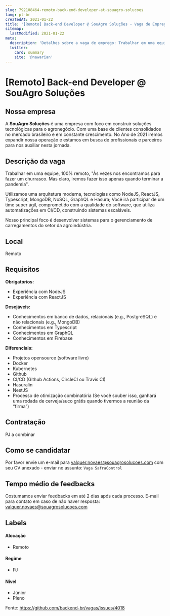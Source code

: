 ```yaml
---
slug: 792108464-remoto-back-end-developer-at-souagro-solucoes
lang: pt-br
createdAt: 2021-01-22
title: '[Remoto] Back-end Developer @ SouAgro Soluções - Vaga de Emprego'
sitemap:
  lastModified: 2021-01-22
meta:
  description: 'Detalhes sobre a vaga de emprego: Trabalhar em uma equipe, 100% remoto, "Às vezes nos encontramos para fazer um churrasco. Mas claro, iremos fazer isso apenas quando terminar a pandemia". Utilizamos uma arquitetura moderna, tecnologias como NodeJS, ReactJS, Typescript, MongoDB, NoSQL, GraphQL e Hasura; Você irá participar de um time super ágil, comprometido com a qualidade do software, que utiliza automatizações em CI/CD, construindo sistemas escaláveis. Nosso principal foco é desenvolver sistemas para o gerenciamento de carregamentos do setor da agroindústria.'
  twitter:
    card: summary
    site: '@nawarian'
---
```


# [Remoto] Back-end Developer @ SouAgro Soluções

## Nossa empresa

A **SouAgro Soluções** é uma empresa com foco em construir soluções tecnológicas para o agronegócio.
Com uma base de clientes consolidados no mercado brasileiro e em constante crescimento.
No Ano de 2021 iremos expandir nossa operação e estamos em busca de profissionais e parceiros para nos auxiliar nesta jornada.

## Descrição da vaga

Trabalhar em uma equipe, 100% remoto, "Às vezes nos encontramos para fazer um churrasco. Mas claro, iremos fazer isso apenas quando terminar a pandemia".

Utilizamos uma arquitetura moderna, tecnologias como NodeJS, ReactJS, Typescript, MongoDB, NoSQL, GraphQL e Hasura;
Você irá participar de um time super ágil, comprometido com a qualidade do software, que utiliza automatizações em CI/CD, construindo sistemas escaláveis.

Nosso principal foco é desenvolver sistemas para o gerenciamento de carregamentos do setor da agroindústria.

## Local

Remoto

## Requisitos

**Obrigatórios:**
- Experiência com NodeJS
- Experiência com ReactJS

**Desejáveis:**
- Conhecimentos em banco de dados, relacionais (e.g., PostgreSQL) e não relacionais (e.g., MongoDB)
- Conhecimentos em Typescript
- Conhecimentos em GraphQL
- Conhecimentos em Firebase

**Diferenciais:**
- Projetos opensource (software livre)
- Docker
- Kubernetes
- Github
- CI/CD (Github Actions, CircleCI ou Travis CI)
- Hasuralin
- NestJS
- Processo de otimização combinatória (Se você souber isso, ganhará uma rodada de cerveja/suco grátis quando tivermos a reunião da “firma”)

## Contratação

PJ a combinar

## Como se candidatar

Por favor envie um e-mail para valquer.novaes@souagrosolucoes.com com seu CV anexado - enviar no assunto: `Vaga SafraControl`

## Tempo médio de feedbacks

Costumamos enviar feedbacks em até 2 dias após cada processo.
E-mail para contato em caso de não haver resposta: valquer.novaes@souagrosolucoes.com

## Labels

#### Alocação
- Remoto

#### Regime
- PJ

#### Nível
- Júnior
- Pleno

Fonte: https://github.com/backend-br/vagas/issues/4018